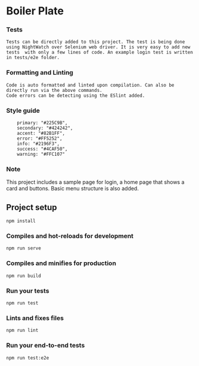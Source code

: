 # Boiler Plate


### Tests
```
Tests can be directly added to this project. The test is being done using NightWatch over Selenium web driver. It is very easy to add new tests  with only a few lines of code. An example login test is written in tests/e2e folder.
```

### Formatting and Linting
```
Code is auto formatted and linted upon compilation. Can also be directly run via the above commands. 
Code errors can be detecting using the ESlint added.
```

### Style guide
```
    primary: "#225C9B",
    secondary: "#424242",
    accent: "#82B1FF",
    error: "#FF5252",
    info: "#2196F3",
    success: "#4CAF50",
    warning: "#FFC107"
```


### Note
This project includes a sample page for login, a home page that shows a card and buttons. Basic menu structure is also added.


## Project setup
```
npm install
```

### Compiles and hot-reloads for development
```
npm run serve
```

### Compiles and minifies for production
```
npm run build
```

### Run your tests
```
npm run test
```

### Lints and fixes files
```
npm run lint
```

### Run your end-to-end tests
```
npm run test:e2e
```
